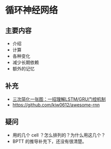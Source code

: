 
# 循环神经网络





## 主要内容

- 介绍
- 计算
- 各种变化
- 减少长期依赖
- 额外的记忆


## 补充


- [三次简化一张图：一招理解LSTM/GRU门控机制](https://zhuanlan.zhihu.com/p/28297161)
- https://github.com/kjw0612/awesome-rnn

## 疑问

- 用的几个 cell ？怎么排列的？为什么用这几个？
- BPTT 的推导补充下，还没有很清楚。
